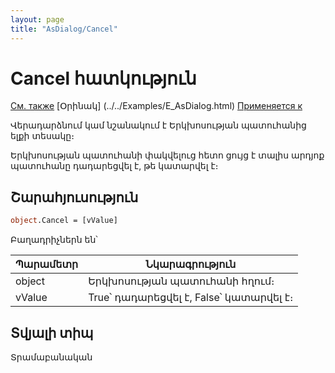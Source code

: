 ```yaml
---
layout: page
title: "AsDialog/Cancel"
---
```


# Cancel հատկություն

[См. также](../AsDialog.md) [Օրինակ] (../../Examples/E_AsDialog.html) [Применяется к](../AsDialog.md)

Վերադարձնում կամ նշանակում է Երկխոսության պատուհանից ելքի տեսակը։

Երկխոսության պատուհանի փակվելուց հետո ցույց է տալիս արդյոք պատուհանը դադարեցվել է, թե կատարվել է։

## Շարահյուսություն

``` vb
object.Cancel = [vValue]
```
Բաղադրիչներն են՝ 


| Պարամետր | Նկարագրություն |
|--|--|
| object | Երկխոսության պատուհանի հղում։ |
| vValue | True՝ դադարեցվել է, False՝ կատարվել է։ |

## Տվյալի տիպ

Տրամաբանական
